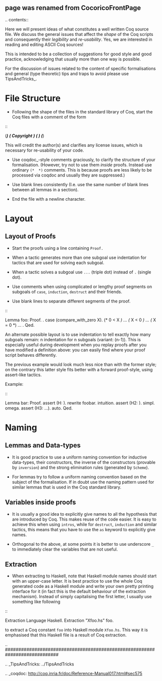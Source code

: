 ## page was renamed from CocoricoFrontPage

.. contents::

Here we will present ideas of what constitutes a well written Coq source file. We discuss the general issues that affect the *shape* of the Coq scripts and consequently their  *legibility* and *re-usability*. Yes, we are interested in reading and editing ASCII Coq sources!

This is intended to be a collection of suggestions for good style and good practice, acknowledging that usually more than one way is possible.

For the discussion of issues related to the content of specific formalisations and general (type theoretic) tips and traps to avoid please use TipsAndTricks_.

File Structure
==============

* Following the shape of the files in the standard library of Coq, start the Coq files with a comment of the form

::

   (************************************************************************)
   (* Copyright <YEAR> <AUTHOR>                                            *)
   (* <LICENSE>                                                            *)
   (************************************************************************)

  This will credit the author(s) and clarifies any license issues, which is necessary for re-usability of your code.

* Use coqdoc_-style comments graciously, to clarify the structure of your formalisation. (However, try not to use them *inside* proofs. Instead use ordinary ``(*  *)`` comments. This is because proofs are less likely to be processed via coqdoc and usually they are suppressed.)

* Use blank lines consistently (I.e. use the same number of blank lines between all lemmas in a section).

* End the file with a newline character.

Layout
======

Layout of Proofs
----------------

* Start the proofs using a line containing  ``Proof.``

* When a tactic generates more than one subgoal use indentation for tactics that are used for solving each subgoal.

* When a tactic solves a subgoal use ``...`` (triple dot) instead of ``.`` (single dot).

* Use comments when using complicated or lengthy proof segments on subgoals of ``case``, ``induction``, ``destruct`` and their friends.

* Use blank lines to separate different segments of the proof.

::

   Lemma foo:
   Proof.
    <body of tactics before case>.
    case (compare_with_zero X).
     (* 0 < X *)
      <body of tactics>...
     (* X < 0  *)
      <body of tactics>...
     (* X = 0  *)
      <body of tactics>...
    <body of tactics after case>.
   Qed.

An alternate possible layout is to use indentation to tell exactly how many subgoals remain:  n indentation for n subgoals (variant: (n-1)). This is especially useful during development when you replay proofs after you have modified a definition above: you can easily find where your proof script behaves differently.

The previous example would look much less nice than with the former style; on the contrary this latter style fits better with a forward proof-style, using assert-like tactics.

Example:

::

   Lemma bar:
   Proof.
    assert (H: <some property>).
     rewrite foobar.
     intuition.
    assert (H2: <something else>).
     simpl.
     omega.
    assert (H3: ...).
     auto.
    <body of tactics>
   Qed.

Naming
======

Lemmas and Data-types
---------------------

* It is good practice to use a uniform naming convention for inductive data-types, their constructors, the inverse of the constructors (provable by ``inversion``) and the strong elimination rules (generated by ``Scheme``).

* For lemmas try to follow a uniform naming convention based on the subject of the formalisation. If in doubt use the naming pattern used for similar lemmas that is used in the Coq standard library.

Variables inside proofs
-----------------------

* It is usually a good idea to explicitly give names to all the hypothesis that are introduced by Coq. This makes reuse of the code easier. It is easy to achieve this when using ``intros``, while for ``destruct``, ``induction`` and similar tactics, this means that you have to use the ``as`` keyword to explicitly give names.

* Orthogonal to the above, at some points it is better to use underscore ``_`` to immediately clear the variables that are not useful.

Extraction
----------

* When extracting to Haskell, note that Haskell module names should start with an upper-case letter. It is best practice to use the whole Coq generated code as a Haskell module and write your own pretty printing interface for it (in fact this is the default behaviour of the extraction mechanism). Instead of simply capitalising the first letter, I usually use something like following

::

   Extraction Language Haskell.
   Extraction "Xfoo.hs" foo.

  to extract a Coq constant ``foo`` into Haskell module ``Xfoo.hs``. This way it is emphasised that this Haskell file is a result of Coq extraction.

.. ############################################################################

.. _TipsAndTricks: ../TipsAndTricks

.. _coqdoc: http://coq.inria.fr/doc/Reference-Manual017.html#sec575

